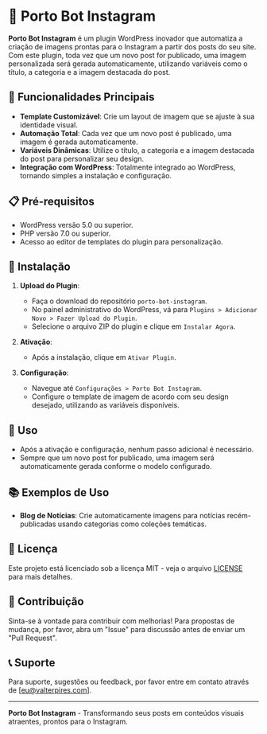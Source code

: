# 📸 Porto Bot Instagram

**Porto Bot Instagram** é um plugin WordPress inovador que automatiza a criação de imagens prontas para o Instagram a partir dos posts do seu site. Com este plugin, toda vez que um novo post for publicado, uma imagem personalizada será gerada automaticamente, utilizando variáveis como o título, a categoria e a imagem destacada do post.

## 🎯 Funcionalidades Principais

- **Template Customizável**: Crie um layout de imagem que se ajuste à sua identidade visual.
- **Automação Total**: Cada vez que um novo post é publicado, uma imagem é gerada automaticamente.
- **Variáveis Dinâmicas**: Utilize o título, a categoria e a imagem destacada do post para personalizar seu design.
- **Integração com WordPress**: Totalmente integrado ao WordPress, tornando simples a instalação e configuração.

## 📋 Pré-requisitos

- WordPress versão 5.0 ou superior.
- PHP versão 7.0 ou superior.
- Acesso ao editor de templates do plugin para personalização.

## 🚀 Instalação

1. **Upload do Plugin**:

   - Faça o download do repositório `porto-bot-instagram`.
   - No painel administrativo do WordPress, vá para `Plugins > Adicionar Novo > Fazer Upload do Plugin`.
   - Selecione o arquivo ZIP do plugin e clique em `Instalar Agora`.

2. **Ativação**:

   - Após a instalação, clique em `Ativar Plugin`.

3. **Configuração**:
   - Navegue até `Configurações > Porto Bot Instagram`.
   - Configure o template de imagem de acordo com seu design desejado, utilizando as variáveis disponíveis.

## 🔧 Uso

- Após a ativação e configuração, nenhum passo adicional é necessário.
- Sempre que um novo post for publicado, uma imagem será automaticamente gerada conforme o modelo configurado.

## 📚 Exemplos de Uso

- **Blog de Notícias**: Crie automaticamente imagens para notícias recém-publicadas usando categorias como coleções temáticas.

## 📄 Licença

Este projeto está licenciado sob a licença MIT - veja o arquivo [LICENSE](LICENSE) para mais detalhes.

## 👥 Contribuição

Sinta-se à vontade para contribuir com melhorias! Para propostas de mudança, por favor, abra um "Issue" para discussão antes de enviar um "Pull Request".

## 📞 Suporte

Para suporte, sugestões ou feedback, por favor entre em contato através de [eu@valterpires.com].

---

**Porto Bot Instagram** - Transformando seus posts em conteúdos visuais atraentes, prontos para o Instagram.
